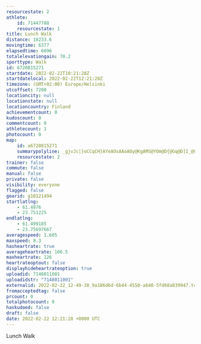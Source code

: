 ```yaml
---
resourcestate: 2
athlete:
    id: 71447788
    resourcestate: 1
title: Lunch Walk
distance: 10233.6
movingtime: 6377
elapsedtime: 6896
totalelevationgain: 70.2
sporttype: Walk
id: 6720815271
startdate: 2022-02-22T10:21:28Z
startdatelocal: 2022-02-22T12:21:28Z
timezone: (GMT+02:00) Europe/Helsinki
utcoffset: 7200
locationcity: null
locationstate: null
locationcountry: Finland
achievementcount: 0
kudoscount: 0
commentcount: 0
athletecount: 1
photocount: 0
map:
    id: a6720815271
    summarypolyline: _gjvJc|}oCCqCH}AYeAOsAAoAOy@KgAMS@YOm@D{@Gq@D]I_@F[BkAMYHo@SsAJi@ZK^o@x@QNi@CuASy@G{@KU_@oDFa@`@Ob@m@b@KVY`AWXTd@a@P@Zw@TGXTl@q@d@HLXTHRx@pAf@jAZj@BpGqDPAl@z@H`@v@zA`AlAVbAb@z@ZLhBOKWTQVu@b@eCPB?eBPwCIqA?uIMmBAqDGa@IA@oBKg@@]MFHo@EaAkAn@KQu@Qe@R_@^_Kj@?QK@g@i@G[m@yAIEs@_Ba@a@{@iBKi@u@qAGa@c@H]l@}@p@s@pAJRAy@BvACY]i@t@s@Lm@NAh@iAHHVQb@Rz@YjAaAtAk@rA_AlB_@F[OcB`@g@pAJr@i@rAKt@y@JRCXG}@HbApCwES}@LGAa@`@e@LsA\w@^aEMyEB}DDs@Ja@DsAl@wEXgAz@cBTANSAOOCMUAi@Jk@^{@@Ud@cAl@EN_@lAY\LDl@HJnDO^HhAk@b@HzCg@f@HxC{@hBChBe@\DXS`@@jD{@pAKh@ZRKX[nFCzAOTQ|E]lCPdHu@fB@C|CQ?KVIYUS?]SSFGG?AJTFX|@\VLUDy@H_@?{@[i@iAQyE\kCLwAEk@\{GAk@OmCn@qAAU^CJYEASy@CoCd@g@\qDPcAR}Av@kAOmEZo@b@{Al@_@QiBKuC\kBQe@\oA`DBV`AhAs@R]YaAsA_@_AO@K}@]y@w@y@qCw@WZHLUBsBw@IrAHnASVm@AKh@HVBf@FlEq@VUZu@f@k@DiBt@k@QMNATEBu@OqDpBLb@GSHi@O@QYQ@e@}@UR{@TMGSPe@IUT_@UqCLs@e@MW{AAa@ZIVU?BOF@@QSX[YMVa@?W^qBi@e@JQTgAQQR]Pg@q@sAm@[RUYIpAKf@^vA@x@V|@Kf@?v@Lj@EZAxAg@n@Eb@qBYo@u@OdA@lAOlB@vAHhCAvBJJFh@H|BCpAJfCt@bCtBvC@p@Jj@An@NXD`APp@LHBv@f@IV`@Xx@l@LFRRBHL?Vc@z@UIg@NF`BIbAPXJhACVHr@DhCPdCLhAZfA\zBp@hBfA@PRPvCO`@A\J~CPzAEpCVvA@|@TbB
    resourcestate: 2
trainer: false
commute: false
manual: false
private: false
visibility: everyone
flagged: false
gearid: g10121494
startlatlng:
    - 61.4976
    - 23.751225
endlatlng:
    - 61.499185
    - 23.75697667
averagespeed: 1.605
maxspeed: 8.3
hasheartrate: true
averageheartrate: 106.5
maxheartrate: 126
heartrateoptout: false
displayhideheartrateoption: true
uploadid: 7148011001
uploadidstr: "7148011001"
externalid: 2022-02-22_12-49-38_9a186d6d-6b44-4550-a640-5fd68a839947.tcx
fromacceptedtag: false
prcount: 0
totalphotocount: 0
haskudoed: false
draft: false
date: 2022-02-22 12:21:28 +0000 UTC
---
```

Lunch Walk